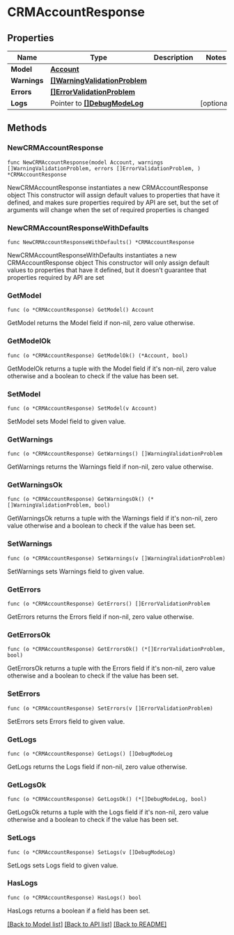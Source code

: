 # CRMAccountResponse

## Properties

Name | Type | Description | Notes
------------ | ------------- | ------------- | -------------
**Model** | [**Account**](Account.md) |  | 
**Warnings** | [**[]WarningValidationProblem**](WarningValidationProblem.md) |  | 
**Errors** | [**[]ErrorValidationProblem**](ErrorValidationProblem.md) |  | 
**Logs** | Pointer to [**[]DebugModeLog**](DebugModeLog.md) |  | [optional] 

## Methods

### NewCRMAccountResponse

`func NewCRMAccountResponse(model Account, warnings []WarningValidationProblem, errors []ErrorValidationProblem, ) *CRMAccountResponse`

NewCRMAccountResponse instantiates a new CRMAccountResponse object
This constructor will assign default values to properties that have it defined,
and makes sure properties required by API are set, but the set of arguments
will change when the set of required properties is changed

### NewCRMAccountResponseWithDefaults

`func NewCRMAccountResponseWithDefaults() *CRMAccountResponse`

NewCRMAccountResponseWithDefaults instantiates a new CRMAccountResponse object
This constructor will only assign default values to properties that have it defined,
but it doesn't guarantee that properties required by API are set

### GetModel

`func (o *CRMAccountResponse) GetModel() Account`

GetModel returns the Model field if non-nil, zero value otherwise.

### GetModelOk

`func (o *CRMAccountResponse) GetModelOk() (*Account, bool)`

GetModelOk returns a tuple with the Model field if it's non-nil, zero value otherwise
and a boolean to check if the value has been set.

### SetModel

`func (o *CRMAccountResponse) SetModel(v Account)`

SetModel sets Model field to given value.


### GetWarnings

`func (o *CRMAccountResponse) GetWarnings() []WarningValidationProblem`

GetWarnings returns the Warnings field if non-nil, zero value otherwise.

### GetWarningsOk

`func (o *CRMAccountResponse) GetWarningsOk() (*[]WarningValidationProblem, bool)`

GetWarningsOk returns a tuple with the Warnings field if it's non-nil, zero value otherwise
and a boolean to check if the value has been set.

### SetWarnings

`func (o *CRMAccountResponse) SetWarnings(v []WarningValidationProblem)`

SetWarnings sets Warnings field to given value.


### GetErrors

`func (o *CRMAccountResponse) GetErrors() []ErrorValidationProblem`

GetErrors returns the Errors field if non-nil, zero value otherwise.

### GetErrorsOk

`func (o *CRMAccountResponse) GetErrorsOk() (*[]ErrorValidationProblem, bool)`

GetErrorsOk returns a tuple with the Errors field if it's non-nil, zero value otherwise
and a boolean to check if the value has been set.

### SetErrors

`func (o *CRMAccountResponse) SetErrors(v []ErrorValidationProblem)`

SetErrors sets Errors field to given value.


### GetLogs

`func (o *CRMAccountResponse) GetLogs() []DebugModeLog`

GetLogs returns the Logs field if non-nil, zero value otherwise.

### GetLogsOk

`func (o *CRMAccountResponse) GetLogsOk() (*[]DebugModeLog, bool)`

GetLogsOk returns a tuple with the Logs field if it's non-nil, zero value otherwise
and a boolean to check if the value has been set.

### SetLogs

`func (o *CRMAccountResponse) SetLogs(v []DebugModeLog)`

SetLogs sets Logs field to given value.

### HasLogs

`func (o *CRMAccountResponse) HasLogs() bool`

HasLogs returns a boolean if a field has been set.


[[Back to Model list]](../README.md#documentation-for-models) [[Back to API list]](../README.md#documentation-for-api-endpoints) [[Back to README]](../README.md)



